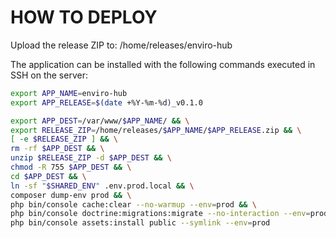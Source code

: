# HOW TO DEPLOY

Upload the release ZIP to:
/home/releases/enviro-hub

The application can be installed with the following commands executed in SSH on the server:

```` sh
export APP_NAME=enviro-hub
export APP_RELEASE=$(date +%Y-%m-%d)_v0.1.0

export APP_DEST=/var/www/$APP_NAME/ && \
export RELEASE_ZIP=/home/releases/$APP_NAME/$APP_RELEASE.zip && \
[ -e $RELEASE_ZIP ] && \
rm -rf $APP_DEST && \
unzip $RELEASE_ZIP -d $APP_DEST && \
chmod -R 755 $APP_DEST && \
cd $APP_DEST && \
ln -sf "$SHARED_ENV" .env.prod.local && \
composer dump-env prod && \
php bin/console cache:clear --no-warmup --env=prod && \
php bin/console doctrine:migrations:migrate --no-interaction --env=prod && \
php bin/console assets:install public --symlink --env=prod
````
